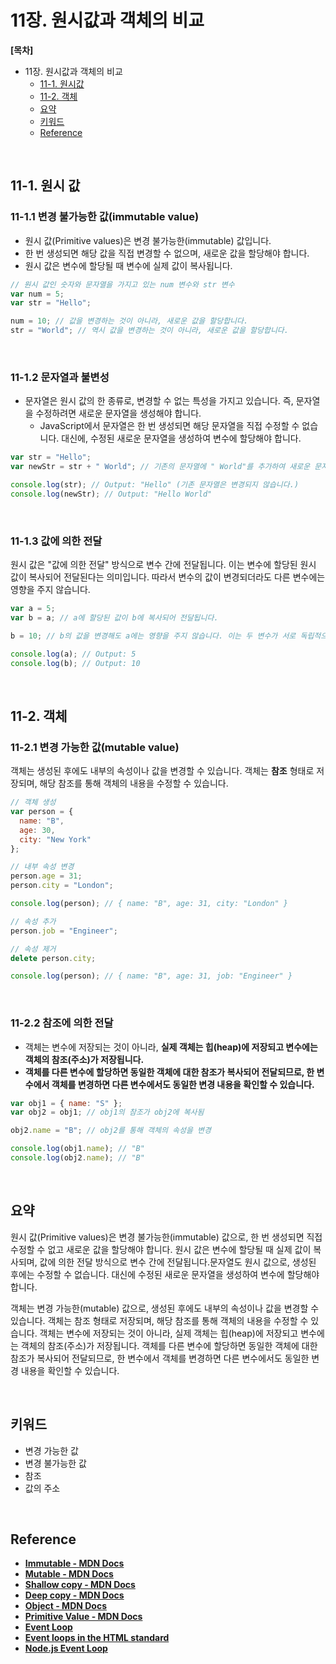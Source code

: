 # 11장. 원시값과 객체의 비교

**[목차]**
- 11장. 원시값과 객체의 비교
  - [11-1. 원시값](#11-1-원시값)
  - [11-2. 객체](#11-2-객체)
  - [요약](#요약)
  - [키워드](#키워드)
  - [Reference](#reference)

<br>

## 11-1. 원시 값

### 11-1.1 변경 불가능한 값(immutable value)
- 원시 값(Primitive values)은 변경 불가능한(immutable) 값입니다. 
- 한 번 생성되면 해당 값을 직접 변경할 수 없으며, 새로운 값을 할당해야 합니다.
- 원시 값은 변수에 할당될 때 변수에 실제 값이 복사됩니다.

```jsx
// 원시 값인 숫자와 문자열을 가지고 있는 num 변수와 str 변수
var num = 5;
var str = "Hello";

num = 10; // 값을 변경하는 것이 아니라, 새로운 값을 할당합니다.
str = "World"; // 역시 값을 변경하는 것이 아니라, 새로운 값을 할당합니다.
```

<br>

### 11-1.2 문자열과 불변성
- 문자열은 원시 값의 한 종류로, 변경할 수 없는 특성을 가지고 있습니다. 즉, 문자열을 수정하려면 새로운 문자열을 생성해야 합니다.
  - JavaScript에서 문자열은 한 번 생성되면 해당 문자열을 직접 수정할 수 없습니다. 대신에, 수정된 새로운 문자열을 생성하여 변수에 할당해야 합니다.

```jsx
var str = "Hello";
var newStr = str + " World"; // 기존의 문자열에 " World"를 추가하여 새로운 문자열을 생성합니다.

console.log(str); // Output: "Hello" (기존 문자열은 변경되지 않습니다.)
console.log(newStr); // Output: "Hello World"
```

<br>

### 11-1.3 값에 의한 전달
원시 값은 "값에 의한 전달" 방식으로 변수 간에 전달됩니다.
이는 변수에 할당된 원시 값이 복사되어 전달된다는 의미입니다. 따라서 변수의 값이 변경되더라도 다른 변수에는 영향을 주지 않습니다.

```jsx
var a = 5;
var b = a; // a에 할당된 값이 b에 복사되어 전달됩니다.

b = 10; // b의 값을 변경해도 a에는 영향을 주지 않습니다. 이는 두 변수가 서로 독립적으로 값이 저장되기 때문입니다.

console.log(a); // Output: 5
console.log(b); // Output: 10
```

<br>

## 11-2. 객체

### 11-2.1 변경 가능한 값(mutable value)
객체는 생성된 후에도 내부의 속성이나 값을 변경할 수 있습니다. 
객체는 **참조** 형태로 저장되며, 해당 참조를 통해 객체의 내용을 수정할 수 있습니다.

```jsx
// 객체 생성
var person = {
  name: "B",
  age: 30,
  city: "New York"
};

// 내부 속성 변경
person.age = 31;
person.city = "London";

console.log(person); // { name: "B", age: 31, city: "London" }

// 속성 추가
person.job = "Engineer";

// 속성 제거
delete person.city;

console.log(person); // { name: "B", age: 31, job: "Engineer" }
```

<br>

### 11-2.2 **참조에 의한 전달**
- 객체는 변수에 저장되는 것이 아니라, **실제 객체는 힙(heap)에 저장되고 변수에는 객체의 참조(주소)가 저장됩니다.**
- **객체를 다른 변수에 할당하면 동일한 객체에 대한 참조가 복사되어 전달되므로, 한 변수에서 객체를 변경하면 다른 변수에서도 동일한 변경 내용을 확인할 수 있습니다.**

```jsx
var obj1 = { name: "S" };
var obj2 = obj1; // obj1의 참조가 obj2에 복사됨

obj2.name = "B"; // obj2를 통해 객체의 속성을 변경

console.log(obj1.name); // "B"
console.log(obj2.name); // "B"
```

<br>

## 요약
원시 값(Primitive values)은 변경 불가능한(immutable) 값으로, 한 번 생성되면 직접 수정할 수 없고 새로운 값을 할당해야 합니다. 원시 값은 변수에 할당될 때 실제 값이 복사되며, 값에 의한 전달 방식으로 변수 간에 전달됩니다.문자열도 원시 값으로, 생성된 후에는 수정할 수 없습니다. 대신에 수정된 새로운 문자열을 생성하여 변수에 할당해야 합니다.

객체는 변경 가능한(mutable) 값으로, 생성된 후에도 내부의 속성이나 값을 변경할 수 있습니다. 객체는 참조 형태로 저장되며, 해당 참조를 통해 객체의 내용을 수정할 수 있습니다.
객체는 변수에 저장되는 것이 아니라, 실제 객체는 힙(heap)에 저장되고 변수에는 객체의 참조(주소)가 저장됩니다. 객체를 다른 변수에 할당하면 동일한 객체에 대한 참조가 복사되어 전달되므로, 한 변수에서 객체를 변경하면 다른 변수에서도 동일한 변경 내용을 확인할 수 있습니다.

<br>

## 키워드
- 변경 가능한 값
- 변경 불가능한 값
- 참조
- 값의 주소

<br>

## Reference
- [**Immutable - MDN Docs**](https://developer.mozilla.org/en-US/docs/Glossary/Immutable)
- [**Mutable - MDN Docs**](https://developer.mozilla.org/en-US/docs/Glossary/Mutable)
- [**Shallow copy - MDN Docs**](https://developer.mozilla.org/en-US/docs/Glossary/Shallow_copy)
- [**Deep copy - MDN Docs**](https://developer.mozilla.org/en-US/docs/Glossary/Deep_copy)
- [**Object - MDN Docs**](https://developer.mozilla.org/en-US/docs/Web/JavaScript/Reference/Global_Objects/Object)
- [**Primitive Value - MDN Docs**](https://developer.mozilla.org/en-US/docs/Glossary/Primitive)
- [**Event Loop**](https://developer.mozilla.org/en-US/docs/Web/JavaScript/Event_loop)
- [**Event loops in the HTML standard**](https://html.spec.whatwg.org/multipage/webappapis.html#event-loops)
- [**Node.js Event Loop**](https://nodejs.org/en/docs/guides/event-loop-timers-and-nexttick#what-is-the-event-loop)